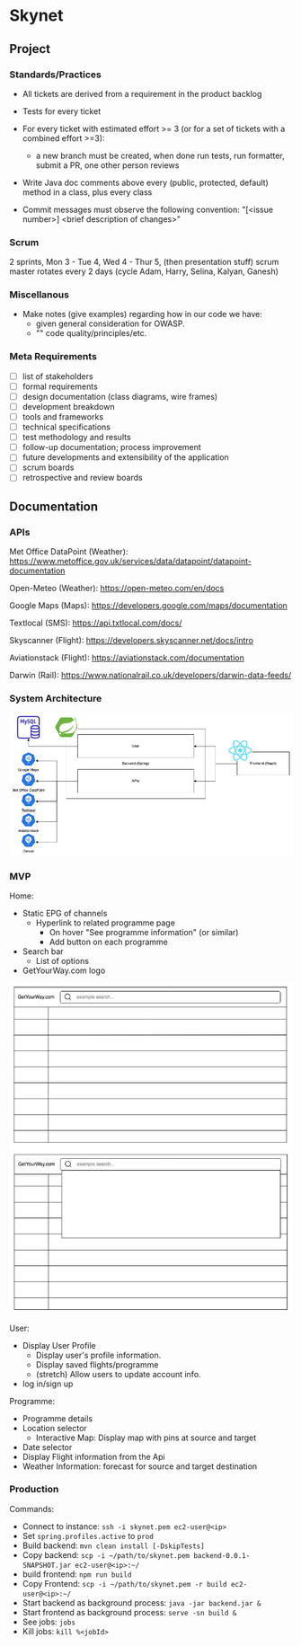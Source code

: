 # Skynet

## Project
### Standards/Practices

- All tickets are derived from a requirement in the product backlog

- Tests for every ticket 

- For every ticket with estimated effort >= 3 (or for a set of tickets with a combined effort >=3):
  - a new branch must be created, when done run tests, run formatter, submit a PR, one other person reviews
 
- Write Java doc comments above every (public, protected, default) method in a class, plus every class

- Commit messages must observe the following convention: "[\<issue number\>] \<brief description of changes\>"
 
### Scrum

2 sprints, Mon 3 - Tue 4, Wed 4 - Thur 5, (then presentation stuff)
scrum master rotates every 2 days (cycle Adam, Harry, Selina, Kalyan, Ganesh)


### Miscellanous

- Make notes (give examples) regarding how in our code we have:
  - given general consideration for OWASP.
  - "" code quality/principles/etc.
    

### Meta Requirements 
- [ ] list of stakeholders 
- [ ] formal requirements
- [ ] design documentation (class diagrams, wire frames)
- [ ] development breakdown
- [ ] tools and frameworks
- [ ] technical specifications
- [ ] test methodology and results 
- [ ] follow-up documentation; process improvement
- [ ] future developments and extensibility of the application
- [ ] scrum boards
- [ ] retrospective and review boards

## Documentation

### APIs

Met Office DataPoint (Weather): https://www.metoffice.gov.uk/services/data/datapoint/datapoint-documentation

Open-Meteo (Weather): https://open-meteo.com/en/docs

Google Maps (Maps): https://developers.google.com/maps/documentation

Textlocal (SMS): https://api.txtlocal.com/docs/

Skyscanner (Flight): https://developers.skyscanner.net/docs/intro

Aviationstack (Flight): https://aviationstack.com/documentation

Darwin (Rail): https://www.nationalrail.co.uk/developers/darwin-data-feeds/


### System Architecture

![System Architecture](docs/system-architecture.png)


### MVP

Home:
- Static EPG of channels
  - Hyperlink to related programme page
    - On hover "See programme information" (or similar)
    - Add button on each programme
- Search bar
  - List of options
- GetYourWay.com logo

![System Architecture](docs/home.png)

User:
- Display User Profile
  - Display user's profile information.
  - Display saved flights/programme
  - (stretch) Allow users to update account info.
- log in/sign up

Programme:
- Programme details
- Location selector
  - Interactive Map: Display map with pins at source and target
- Date selector
- Display Flight information from the Api 
- Weather Information: forecast for source and target destination

### Production

Commands:
- Connect to instance: `ssh -i skynet.pem ec2-user@<ip>`
- Set `spring.profiles.active` to `prod`
- Build backend: `mvn clean install [-DskipTests]`
- Copy backend: `scp -i ~/path/to/skynet.pem backend-0.0.1-SNAPSHOT.jar ec2-user@<ip>:~/`
- build frontend: `npm run build`
- Copy Frontend: `scp -i ~/path/to/skynet.pem -r build ec2-user@<ip>:~/`
- Start backend as background process: `java -jar backend.jar &`
- Start frontend as background process: `serve -sn build &`
- See jobs: `jobs`
- Kill jobs: `kill %<jobId>`

